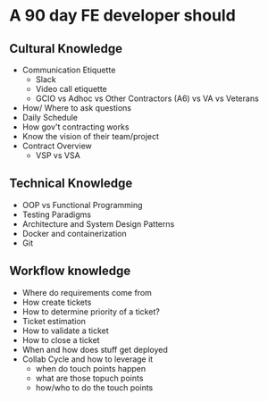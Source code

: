 # A 90 day FE developer should

## Cultural Knowledge

- Communication Etiquette
  - Slack
  - Video call etiquette
  - GCIO vs Adhoc vs Other Contractors (A6) vs VA vs Veterans
- How/ Where to ask questions
- Daily Schedule
- How gov't contracting works
- Know the vision of their team/project
- Contract Overview
  - VSP vs VSA

## Technical Knowledge

- OOP vs Functional Programming
- Testing Paradigms
- Architecture and System Design Patterns  
- Docker and containerization
- Git

## Workflow knowledge

- Where do requirements come from
- How create tickets
- How to determine priority of a ticket?
- Ticket estimation
- How to validate a ticket
- How to close a ticket
- When and how does stuff get deployed
- Collab Cycle and how to leverage it
  - when do touch points happen
  - what are those topuch points
  - how/who to do the touch points

